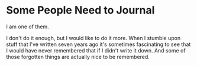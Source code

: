 # Some People Need to Journal

I am one of them.

I don't do it enough, but I would like to do it more.
When I stumble upon stuff that I've written seven years ago it's sometimes fascinating to see that I would have never remembered that if I didn't write it down. And some of those forgotten things are actually nice to be remembered.

